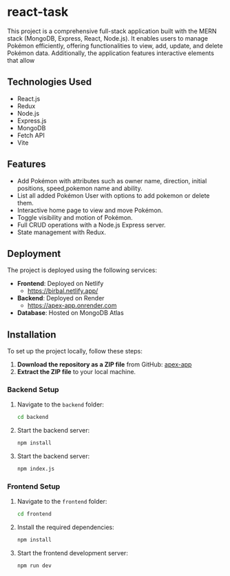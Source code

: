 # react-task

This project is a comprehensive full-stack application built with the MERN stack (MongoDB, Express, React, Node.js). It enables users to manage Pokémon efficiently, offering functionalities to view, add, update, and delete Pokémon data. Additionally, the application features interactive elements that allow

## Technologies Used

- React.js
- Redux
- Node.js
- Express.js
- MongoDB
- Fetch API
- Vite

## Features

- Add Pokémon with attributes such as owner name, direction, initial positions, speed,pokemon name and ability.
- List all added Pokémon User with options to add pokemon or delete them.
- Interactive home page to view and move Pokémon.
- Toggle visibility and motion of Pokémon.
- Full CRUD operations with a Node.js Express server.
- State management with Redux.

## Deployment

The project is deployed using the following services:

- **Frontend**: Deployed on Netlify
    - https://birbal.netlify.app/
- **Backend**: Deployed on Render
    - https://apex-app.onrender.com
- **Database**: Hosted on MongoDB Atlas

## Installation

To set up the project locally, follow these steps:

1. **Download the repository as a ZIP file** from GitHub: [apex-app](https://github.com/birbal3/apex-app)
2. **Extract the ZIP file** to your local machine.

### Backend Setup

1. Navigate to the `backend` folder:
   ```sh
   cd backend

2. Start the backend server:
   ```sh
   npm install

3. Start the backend server:
   ```sh
   npm index.js

### Frontend Setup


1. Navigate to the `frontend` folder:
   ```sh
   cd frontend

2. Install the required dependencies:
   ```sh
   npm install

3. Start the frontend development server:
   ```sh
   npm run dev

